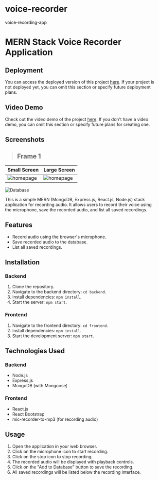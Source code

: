 # voice-recorder
voice-recording-app
# MERN Stack Voice Recorder Application
## Deployment

You can access the deployed version of this project [here](https://record-front.vercel.app/). If your project is not deployed yet, you can omit this section or specify future deployment plans.

## Video Demo

Check out the video demo of the project [here](https://drive.google.com/file/d/1VoCTLSZEW1jJic4v_PUaqfGeU7WmG0yG/view?usp=sharing). If you don't have a video demo, you can omit this section or specify future plans for creating one.
## Screenshots
> ## Frame 1
| Small Screen           | Large Screen            |
| ---------------------- | ---------------------- |
| ![homepage](https://github.com/sachin2398/voice-recorder/assets/113828281/13791537-67df-45bc-ae12-ee290363ac36)| ![homepage](https://github.com/sachin2398/voice-recorder/assets/113828281/7d74ee0b-04fd-4ade-be1b-878149be8330)|


![Database](https://github.com/sachin2398/voice-recorder/assets/113828281/4e4ae1b1-a22b-4f0a-bd2e-8e647e00b506)



This is a simple MERN (MongoDB, Express.js, React.js, Node.js) stack application for recording audio. It allows users to record their voice using the microphone, save the recorded audio, and list all saved recordings.

## Features

- Record audio using the browser's microphone.
- Save recorded audio to the database.
- List all saved recordings.

## Installation

### Backend

1. Clone the repository.
2. Navigate to the backend directory: `cd backend`.
3. Install dependencies: `npm install`.
4. Start the server: `npm start`.

### Frontend

1. Navigate to the frontend directory: `cd frontend`.
2. Install dependencies: `npm install`.
3. Start the development server: `npm start`.

## Technologies Used

### Backend

- Node.js
- Express.js
- MongoDB (with Mongoose)

### Frontend

- React.js
- React Bootstrap
- mic-recorder-to-mp3 (for recording audio)

## Usage

1. Open the application in your web browser.
2. Click on the microphone icon to start recording.
3. Click on the stop icon to stop recording.
4. The recorded audio will be displayed with playback controls.
5. Click on the "Add to Database" button to save the recording.
6. All saved recordings will be listed below the recording interface.


